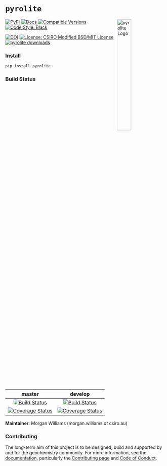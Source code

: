 # `pyrolite`

<img src="https://raw.githubusercontent.com/morganjwilliams/pyrolite/develop/docs/source/_static/icon.png" alt="pyrolite Logo" width="30%" align="right">

<p align="left">
  <a href="https://pypi.python.org/pypi/pyrolite/">
    <img src="https://img.shields.io/pypi/v/pyrolite.svg" alt="PyPI"></a>
  <a href="https://pyrolite.readthedocs.io/">
     <img src="https://readthedocs.org/projects/pyrolite/badge/?version=develop" alt="Docs"/></a>
  <a href="https://pypi.python.org/pypi/pyrolite/">
    <img src="https://img.shields.io/pypi/pyversions/pyrolite.svg"
         alt="Compatible Versions"></a>
  <a href="https://github.com/ambv/black">
    <img src="https://img.shields.io/badge/code%20style-black-000000.svg"
         alt="Code Style: Black"></a>
</p>
<p align="left">
<a href="https://zenodo.org/badge/latestdoi/137172322">
  <img src="https://zenodo.org/badge/137172322.svg" alt="DOI"></a>
<a href="https://github.com/morganjwilliams/pyrolite/blob/master/LICENSE" >
  <img src="https://img.shields.io/badge/License-CSIRO_BSD/MIT_License-blue.svg"
       alt="License: CSIRO Modified BSD/MIT License"></a>
<a href="https://pypistats.org/packages/pyrolite" >
  <img src="https://img.shields.io/pypi/dm/pyrolite.svg?style=flat"
        alt="pyrolite downloads" ></a>
</p>


### Install

```bash
pip install pyrolite
```

### Build Status


| **master** | **develop** |
|:----------:|:-----------:|
| [![Build Status](https://travis-ci.org/morganjwilliams/pyrolite.svg?branch=master)](https://travis-ci.org/morganjwilliams/pyrolite) | [![Build Status](https://travis-ci.org/morganjwilliams/pyrolite.svg?branch=develop)](https://travis-ci.org/morganjwilliams/pyrolite) |
| [![Coverage Status](https://coveralls.io/repos/github/morganjwilliams/pyrolite/badge.svg?branch=master)](https://coveralls.io/github/morganjwilliams/pyrolite?branch=master) | [![Coverage Status](https://coveralls.io/repos/github/morganjwilliams/pyrolite/badge.svg?branch=develop)](https://coveralls.io/github/morganjwilliams/pyrolite?branch=develop) |

**Maintainer**: Morgan Williams (morgan.williams _at_ csiro.au)

### Contributing

The long-term aim of this project is to be designed, build and supported by and for
the geochemistry community. For more information, see the [documentation](https://pyrolite.readthedocs.io/), particularly the [
Contributing page](https://pyrolite.readthedocs.io/en/latest/contributing.html) and [Code of Conduct](https://pyrolite.readthedocs.io/en/latest/conduct.html).

